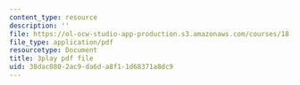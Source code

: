 ```yaml
---
content_type: resource
description: ''
file: https://ol-ocw-studio-app-production.s3.amazonaws.com/courses/18-06sc-linear-algebra-fall-2011/38dac0802ac9da6da8f11d68371a8dc9_wuyAeWE3iIM.pdf
file_type: application/pdf
resourcetype: Document
title: 3play pdf file
uid: 38dac080-2ac9-da6d-a8f1-1d68371a8dc9
---
```

